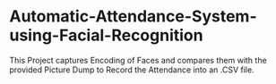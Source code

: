 # Automatic-Attendance-System-using-Facial-Recognition

This Project captures Encoding of Faces and compares them with the provided Picture Dump to Record the Attendance into an .CSV file. 
